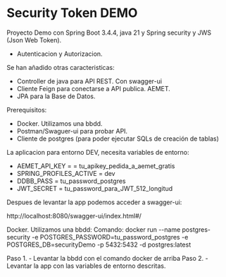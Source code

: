 Security Token DEMO
===================================

Proyecto Demo con Spring Boot 3.4.4, java 21 y Spring security y JWS (Json Web Token).
- Autenticacion y Autorizacion.

Se han añadido otras caracteristicas:
- Controller de java para API REST. Con swagger-ui
- Cliente Feign para conectarse a API publica. AEMET.
- JPA para la Base de Datos.


Prerequisitos:
- Docker. Utilizamos una bbdd.
- Postman/Swaguer-ui para probar API.
- Cliente de postgres (para poder ejecutar SQLs de creación de tablas)

La aplicacion para entorno DEV, necesita variables de entorno:
- AEMET_API_KEY = = tu_apikey_pedida_a_aemet_gratis
- SPRING_PROFILES_ACTIVE = dev
- DDBB_PASS = tu_password_postgres
- JWT_SECRET = tu_password_para_JWT_512_longitud 

Despues de levantar la app podemos acceder a swagger-ui:

http://localhost:8080/swagger-ui/index.html#/

Docker. Utilizamos una bbdd: Comando:
docker run --name postgres-security -e POSTGRES_PASSWORD=tu_password_postgres -e POSTGRES_DB=securityDemo
-p 5432:5432 -d postgres:latest

Paso 1. - Levantar la bbdd con el comando docker de arriba
Paso 2. - Levantar la app con las variables de entorno descritas.
